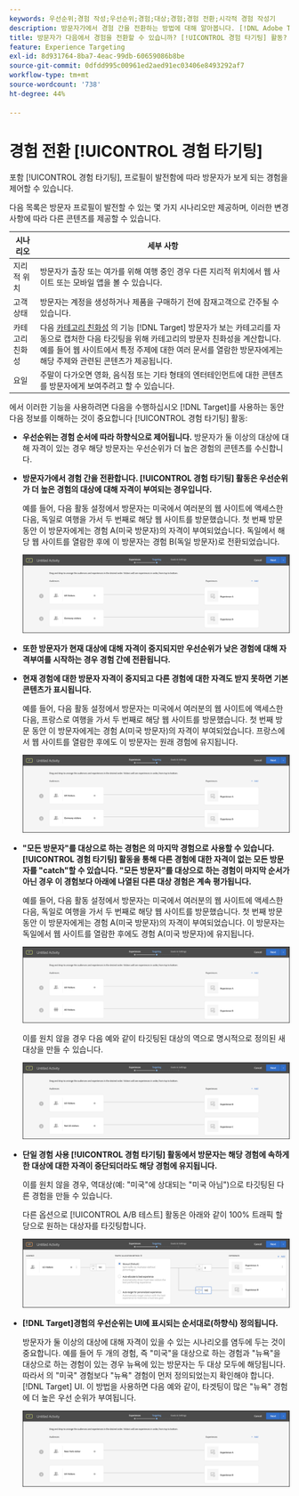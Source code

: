 ```yaml
---
keywords: 우선순위;경험 작성;우선순위;경험;대상;경험;경험 전환;시각적 경험 작성기
description: 방문자가에서 경험 간을 전환하는 방법에 대해 알아봅니다. [!DNL Adobe Target] [!UICONTROL 경험 타기팅] (XT) 프로필이 발전함에 따라 활동을 진행합니다.
title: 방문자가 다음에서 경험을 전환할 수 있습니까? [!UICONTROL 경험 타기팅] 활동?
feature: Experience Targeting
exl-id: 8d931764-8ba7-4eac-99db-60659086b8be
source-git-commit: 0dfdd995c00961ed2aed91ec03406e8493292af7
workflow-type: tm+mt
source-wordcount: '738'
ht-degree: 44%

---
```


# 경험 전환 [!UICONTROL 경험 타기팅]

포함 [!UICONTROL 경험 타기팅], 프로필이 발전함에 따라 방문자가 보게 되는 경험을 제어할 수 있습니다.

다음 목록은 방문자 프로필이 발전할 수 있는 몇 가지 시나리오만 제공하며, 이러한 변경 사항에 따라 다른 콘텐츠를 제공할 수 있습니다.

| 시나리오 | 세부 사항 |
|--- |--- |
| 지리적 위치 | 방문자가 출장 또는 여가를 위해 여행 중인 경우 다른 지리적 위치에서 웹 사이트 또는 모바일 앱을 볼 수 있습니다. |
| 고객 상태 | 방문자는 계정을 생성하거나 제품을 구매하기 전에 잠재고객으로 간주될 수 있습니다. |
| 카테고리 친화성 | 다음 [카테고리 친화성](/help/main/c-target/c-visitor-profile/category-affinity.md) 의 기능 [!DNL Target] 방문자가 보는 카테고리를 자동으로 캡처한 다음 타깃팅을 위해 카테고리의 방문자 친화성을 계산합니다. 예를 들어 웹 사이트에서 특정 주제에 대한 여러 문서를 열람한 방문자에게는 해당 주제와 관련된 콘텐츠가 제공됩니다. |
| 요일 | 주말이 다가오면 영화, 음식점 또는 기타 형태의 엔터테인먼트에 대한 콘텐츠를 방문자에게 보여주려고 할 수 있습니다. |

에서 이러한 기능을 사용하려면 다음을 수행하십시오 [!DNL Target]를 사용하는 동안 다음 정보를 이해하는 것이 중요합니다 [!UICONTROL 경험 타기팅] 활동:

* **우선순위는 경험 순서에 따라 하향식으로 제어됩니다.** 방문자가 둘 이상의 대상에 대해 자격이 있는 경우 해당 방문자는 우선순위가 더 높은 경험의 콘텐츠를 수신합니다.
* **방문자가에서 경험 간을 전환합니다. [!UICONTROL 경험 타기팅] 활동은 우선순위가 더 높은 경험의 대상에 대해 자격이 부여되는 경우입니다.**

  예를 들어, 다음 활동 설정에서 방문자는 미국에서 여러분의 웹 사이트에 액세스한 다음, 독일로 여행을 가서 두 번째로 해당 웹 사이트를 방문했습니다. 첫 번째 방문 동안 이 방문자에게는 경험 A(미국 방문자)의 자격이 부여되었습니다. 독일에서 해당 웹 사이트를 열람한 후에 이 방문자는 경험 B(독일 방문자)로 전환되었습니다.

  ![우선 순위 미국 > 독일](/help/main/c-activities/t-experience-target/t-xt-create/assets/xt_priority_us_germany-new.png)

* **또한 방문자가 현재 대상에 대해 자격이 중지되지만 우선순위가 낮은 경험에 대해 자격부여를 시작하는 경우 경험 간에 전환됩니다.**
* **현재 경험에 대한 방문자 자격이 중지되고 다른 경험에 대한 자격도 받지 못하면 기본 콘텐츠가 표시됩니다.**

  예를 들어, 다음 활동 설정에서 방문자는 미국에서 여러분의 웹 사이트에 액세스한 다음, 프랑스로 여행을 가서 두 번째로 해당 웹 사이트를 방문했습니다. 첫 번째 방문 동안 이 방문자에게는 경험 A(미국 방문자)의 자격이 부여되었습니다. 프랑스에서 웹 사이트를 열람한 후에도 이 방문자는 원래 경험에 유지됩니다.

  ![우선 순위 미국 > 독일](/help/main/c-activities/t-experience-target/t-xt-create/assets/xt_priority_us_germany-new.png)

* **&quot;모든 방문자&quot;를 대상으로 하는 경험은 의 마지막 경험으로 사용할 수 있습니다. [!UICONTROL 경험 타기팅] 활동을 통해 다른 경험에 대한 자격이 없는 모든 방문자를 &quot;catch&quot;할 수 있습니다. &quot;모든 방문자&quot;를 대상으로 하는 경험이 마지막 순서가 아닌 경우 이 경험보다 아래에 나열된 다른 대상 경험은 계속 평가됩니다.**

  예를 들어, 다음 활동 설정에서 방문자는 미국에서 여러분의 웹 사이트에 액세스한 다음, 독일로 여행을 가서 두 번째로 해당 웹 사이트를 방문했습니다. 첫 번째 방문 동안 이 방문자에게는 경험 A(미국 방문자)의 자격이 부여되었습니다. 이 방문자는 독일에서 웹 사이트를 열람한 후에도 경험 A(미국 방문자)에 유지됩니다.

  ![우선 순위 미국 > 모든 방문자](/help/main/c-activities/t-experience-target/t-xt-create/assets/xt_priority_us_all_visitors-new.png)

  이를 원치 않을 경우 다음 예와 같이 타깃팅된 대상의 역으로 명시적으로 정의된 새 대상을 만들 수 있습니다.

  ![우선 순위 미국 > 미국 외](/help/main/c-activities/t-experience-target/t-xt-create/assets/xt_priority_us_not_us-new.png)

* **단일 경험 사용 [!UICONTROL 경험 타기팅] 활동에서 방문자는 해당 경험에 속하게 한 대상에 대한 자격이 중단되더라도 해당 경험에 유지됩니다.**

  이를 원치 않을 경우, 역대상(예: &quot;미국&quot;에 상대되는 &quot;미국 아님&quot;)으로 타깃팅된 다른 경험을 만들 수 있습니다. 

  다른 옵션으로 [!UICONTROL A/B 테스트] 활동은 아래와 같이 100% 트래픽 할당으로 원하는 대상자를 타깃팅합니다.

  ![우선 순위 한 개의 경험](/help/main/c-activities/t-experience-target/t-xt-create/assets/xt_priority_one_experience-new.png)

* **[!DNL Target]경험의 우선순위는 UI에 표시되는 순서대로(하향식) 정의됩니다.**

  방문자가 둘 이상의 대상에 대해 자격이 있을 수 있는 시나리오를 염두에 두는 것이 중요합니다. 예를 들어 두 개의 경험, 즉 &quot;미국&quot;을 대상으로 하는 경험과 &quot;뉴욕&quot;을 대상으로 하는 경험이 있는 경우 뉴욕에 있는 방문자는 두 대상 모두에 해당됩니다. 따라서 의 &quot;미국&quot; 경험보다 &quot;뉴욕&quot; 경험이 먼저 정의되었는지 확인해야 합니다. [!DNL Target] UI. 이 방법을 사용하면 다음 예와 같이, 타겟팅이 많은 &quot;뉴욕&quot; 경험에 더 높은 우선 순위가 부여됩니다.

  ![우선 순위 뉴욕 > 미국](/help/main/c-activities/t-experience-target/t-xt-create/assets/xt_priority_ny_us-new.png)
